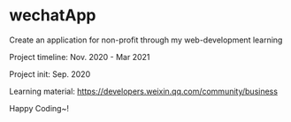 # wechatApp

Create an application for non-profit through my web-development learning

Project timeline: Nov. 2020 - Mar 2021  

Project init: Sep. 2020

Learning material: https://developers.weixin.qq.com/community/business

Happy Coding~! 

